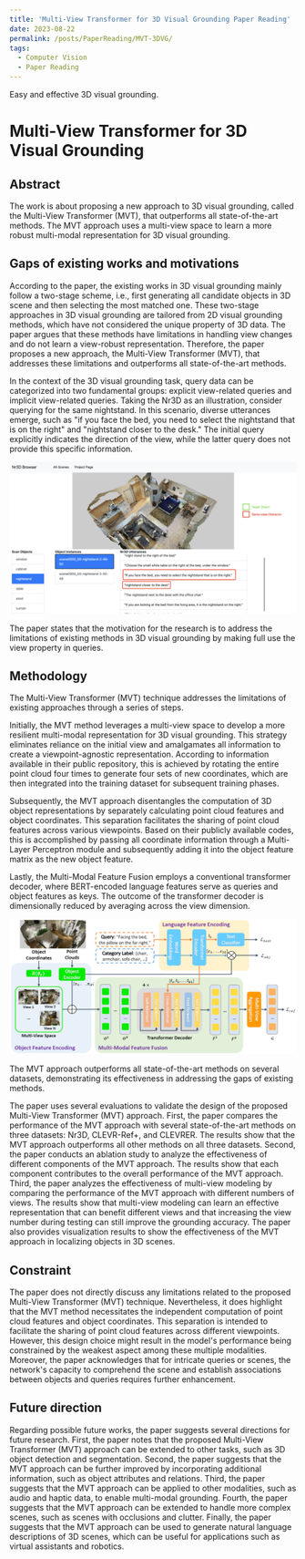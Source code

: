 ```yaml
---
title: 'Multi-View Transformer for 3D Visual Grounding Paper Reading'
date: 2023-08-22
permalink: /posts/PaperReading/MVT-3DVG/
tags:
  - Computer Vision
  - Paper Reading
---
```


Easy and effective 3D visual grounding.

# Multi-View Transformer for 3D Visual Grounding

## Abstract

The work is about proposing a new approach to 3D visual grounding, called the Multi-View Transformer (MVT), that outperforms all state-of-the-art methods. The MVT approach uses a multi-view space to learn a more robust multi-modal representation for 3D visual grounding.

## Gaps of existing works and motivations

According to the paper, the existing works in 3D visual grounding mainly follow a two-stage scheme, i.e., first generating all candidate objects in 3D scene and then selecting the most matched one. These two-stage approaches in 3D visual grounding are tailored from 2D visual grounding methods, which have not considered the unique property of 3D data. The paper argues that these methods have limitations in handling view changes and do not learn a view-robust representation. Therefore, the paper proposes a new approach, the Multi-View Transformer (MVT), that addresses these limitations and outperforms all state-of-the-art methods.

In the context of the 3D visual grounding task, query data can be categorized into two fundamental groups: explicit view-related queries and implicit view-related queries. Taking the Nr3D as an illustration, consider querying for the same nightstand. In this scenario, diverse utterances emerge, such as "if you face the bed, you need to select the nightstand that is on the right" and "nightstand closer to the desk." The initial query explicitly indicates the direction of the view, while the latter query does not provide this specific information.

![Untitled](https://github.com/MRTater/MRTater.github.io/raw/master/_posts/PaperReading-Image/MVT-3DVG/Dataset.png)

The paper states that the motivation for the research is to address the limitations of existing methods in 3D visual grounding by making full use the view property in queries. 

## Methodology

The Multi-View Transformer (MVT) technique addresses the limitations of existing approaches through a series of steps.

Initially, the MVT method leverages a multi-view space to develop a more resilient multi-modal representation for 3D visual grounding. This strategy eliminates reliance on the initial view and amalgamates all information to create a viewpoint-agnostic representation. According to information available in their public repository, this is achieved by rotating the entire point cloud four times to generate four sets of new coordinates, which are then integrated into the training dataset for subsequent training phases.

Subsequently, the MVT approach disentangles the computation of 3D object representations by separately calculating point cloud features and object coordinates. This separation facilitates the sharing of point cloud features across various viewpoints. Based on their publicly available codes, this is accomplished by passing all coordinate information through a Multi-Layer Perceptron module and subsequently adding it into the object feature matrix as the new object feature.

Lastly, the Multi-Modal Feature Fusion employs a conventional transformer decoder, where BERT-encoded language features serve as queries and object features as keys. The outcome of the transformer decoder is dimensionally reduced by averaging across the view dimension.

![Untitled](https://github.com/MRTater/MRTater.github.io/raw/master/_posts/PaperReading-Image/MVT-3DVG/Network.png)

The MVT approach outperforms all state-of-the-art methods on several datasets, demonstrating its effectiveness in addressing the gaps of existing methods.

The paper uses several evaluations to validate the design of the proposed Multi-View Transformer (MVT) approach. First, the paper compares the performance of the MVT approach with several state-of-the-art methods on three datasets: Nr3D, CLEVR-Ref+, and CLEVRER. The results show that the MVT approach outperforms all other methods on all three datasets. Second, the paper conducts an ablation study to analyze the effectiveness of different components of the MVT approach. The results show that each component contributes to the overall performance of the MVT approach. Third, the paper analyzes the effectiveness of multi-view modeling by comparing the performance of the MVT approach with different numbers of views. The results show that multi-view modeling can learn an effective representation that can benefit different views and that increasing the view number during testing can still improve the grounding accuracy. The paper also provides visualization results to show the effectiveness of the MVT approach in localizing objects in 3D scenes.

## Constraint

The paper does not directly discuss any limitations related to the proposed Multi-View Transformer (MVT) technique. Nevertheless, it does highlight that the MVT method necessitates the independent computation of point cloud features and object coordinates. This separation is intended to facilitate the sharing of point cloud features across different viewpoints. However, this design choice might result in the model's performance being constrained by the weakest aspect among these multiple modalities. Moreover, the paper acknowledges that for intricate queries or scenes, the network's capacity to comprehend the scene and establish associations between objects and queries requires further enhancement.

## Future direction

Regarding possible future works, the paper suggests several directions for future research. First, the paper notes that the proposed Multi-View Transformer (MVT) approach can be extended to other tasks, such as 3D object detection and segmentation. Second, the paper suggests that the MVT approach can be further improved by incorporating additional information, such as object attributes and relations. Third, the paper suggests that the MVT approach can be applied to other modalities, such as audio and haptic data, to enable multi-modal grounding. Fourth, the paper suggests that the MVT approach can be extended to handle more complex scenes, such as scenes with occlusions and clutter. Finally, the paper suggests that the MVT approach can be used to generate natural language descriptions of 3D scenes, which can be useful for applications such as virtual assistants and robotics.